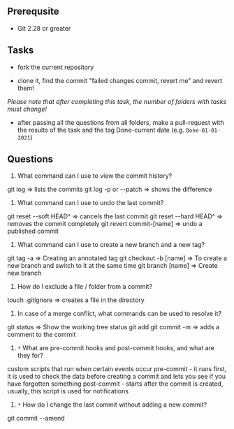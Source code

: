 ## Prerequsite

* Git 2.28 or greater

## Tasks

* fork the current repository

* clone it, find the commit "failed changes commit, revert me" and revert them! 

*Please note that after completing this task, the number of folders with tasks must change!*

* after passing all the questions from all folders, make a pull-request with the results of the task and the tag Done-current date (e.g. `Done-01-01-2021`)


## Questions

1. What command can I use to view the commit history?

git log => lists the commits
git log -p or --patch => shows the difference

1. What command can I use to undo the last commit?

git reset --soft HEAD^ => cancels the last commit
git reset --hard HEAD^ => removes the commit completely
git revert commit-[name] => undo a published commit

1. What command can I use to create a new branch and a new tag?

git tag -a => Creating an annotated tag
git checkout -b [name] => To create a new branch and switch to it at the same time
git branch [name] => Create new branch

1. How do I exclude a file / folder from a commit?

touch .gitignore => creates a file in the directory

1. In case of a merge conflict, what commands can be used to resolve it?

git status => Show the working tree status
git add 
git commit -m => adds a comment to the commit

1. `*` What are pre-commit hooks and post-commit hooks, and what are they for?

custom scripts that run when certain events occur
pre-commit - it runs first, it is used to check the data before creating a commit and lets you see if you have forgotten something
post-commit - starts after the commit is created, usually, this script is used for notifications

1. `*` How do I change the last commit without adding a new commit?

git commit --amend
